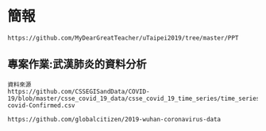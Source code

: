 # 簡報
```
https://github.com/MyDearGreatTeacher/uTaipei2019/tree/master/PPT
```

## 專案作業:武漢肺炎的資料分析
```
資料來源
https://github.com/CSSEGISandData/COVID-19/blob/master/csse_covid_19_data/csse_covid_19_time_series/time_series_19-covid-Confirmed.csv
```
```
https://github.com/globalcitizen/2019-wuhan-coronavirus-data
```
